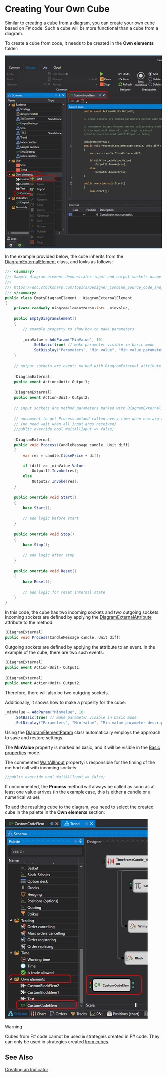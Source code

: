 # Creating Your Own Cube

Similar to creating a [cube from a diagram](../../using_visual_designer/composite_elements.md), you can create your own cube based on F# code. Such a cube will be more functional than a cube from a diagram.

To create a cube from code, it needs to be created in the **Own elements** folder:

![Designer_Source_Code_Elem_00](../../../../../images/designer_source_code_elem_00.png)

In the example provided below, the cube inherits from the [DiagramExternalElement](xref:StockSharp.Diagram.DiagramExternalElement) class, and looks as follows:

```cs
/// <summary>
/// Sample diagram element demonstrates input and output sockets usage.
/// 
/// https://doc.stocksharp.com/topics/Designer_Combine_Source_code_and_standard_elements.html
/// </summary>
public class EmptyDiagramElement : DiagramExternalElement
{
	private readonly DiagramElementParam<int> _minValue;

	public EmptyDiagramElement()
	{
		// example property to show how to make parameters
	
		_minValue = AddParam("MinValue", 10)
			.SetBasic(true) // make parameter visible in basic mode
			.SetDisplay("Parameters", "Min value", "Min value parameter description", 10);
	}

	// output sockets are events marked with DiagramExternal attribute

	[DiagramExternal]
	public event Action<Unit> Output1;

	[DiagramExternal]
	public event Action<Unit> Output2;

	// input sockets are method parameters marked with DiagramExternal attribute

	// uncomment to get Process method called every time when new arg received
	// (no need wait when all input args received)
	//public override bool WaitAllInput => false;

	[DiagramExternal]
	public void Process(CandleMessage candle, Unit diff)
	{
		var res = candle.ClosePrice + diff;

		if (diff >= _minValue.Value)
			Output1?.Invoke(res);
		else
			Output2?.Invoke(res);
	}

	public override void Start()
	{
		base.Start();

		// add logic before start
	}

	public override void Stop()
	{
		base.Stop();

		// add logic after stop
	}

	public override void Reset()
	{
		base.Reset();

		// add logic for reset internal state
	}
}
```

In this code, the cube has two incoming sockets and two outgoing sockets. Incoming sockets are defined by applying the [DiagramExternalAttribute](xref:StockSharp.Diagram.DiagramExternalAttribute) attribute to the method:

```cs
[DiagramExternal]
public void Process(CandleMessage candle, Unit diff)
```

Outgoing sockets are defined by applying the attribute to an event. In the example of the cube, there are two such events:


```cs
[DiagramExternal]
public event Action<Unit> Output1;

[DiagramExternal]
public event Action<Unit> Output2;
```

Therefore, there will also be two outgoing sockets.

Additionally, it shows how to make a property for the cube:

```cs
_minValue = AddParam("MinValue", 10)
	.SetBasic(true) // make parameter visible in basic mode
	.SetDisplay("Parameters", "Min value", "Min value parameter description", 10);
```

Using the [DiagramElementParam](xref:StockSharp.Diagram.DiagramElementParam`1) class automatically employs the approach to save and restore settings.

The **MinValue** property is marked as basic, and it will be visible in the [Basic properties](../../using_visual_designer/diagram_panel.md) mode.

The commented [WaitAllInput](xref:StockSharp.Diagram.DiagramExternalElement.WaitAllInput) property is responsible for the timing of the method call with incoming sockets:

```cs
//public override bool WaitAllInput => false;
```

If uncommented, the **Process** method will always be called as soon as at least one value arrives (in the example case, this is either a candle or a numerical value).

To add the resulting cube to the diagram, you need to select the created cube in the palette in the **Own elements** section:

![Designer_Source_Code_Elem_01](../../../../../images/designer_source_code_elem_01.png)

> [!WARNING] 
> Cubes from F# code cannot be used in strategies created in F# code. They can only be used in strategies created [from cubes](../../using_visual_designer.md).

## See Also

[Creating an Indicator](create_own_indicator.md)